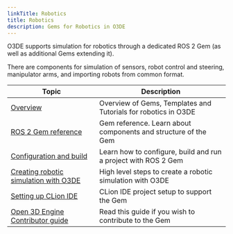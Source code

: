 ```yaml
---
linkTitle: Robotics
title: Robotics
description: Gems for Robotics in O3DE
---
```


O3DE supports simulation for robotics through a dedicated ROS 2 Gem (as well as additional Gems extending it).

There are components for simulation of sensors, robot control and steering, manipulator arms, and importing robots from common format.
  
| Topic                                                                                                                      | Description                                                    |
|----------------------------------------------------------------------------------------------------------------------------|----------------------------------------------------------------|
| [Overview](overview.md)                                                                                                    | Overview of Gems, Templates and Tutorials for robotics in O3DE |
| [ROS 2 Gem reference](/docs/user-guide/gems/reference/ros2)                                                                | Gem reference. Learn about components and structure of the Gem |
| [Configuration and build](project-configuration.md)                                                                        | Learn how to configure, build and run a project with ROS 2 Gem |
| [Creating robotic simulation with O3DE](creating-robotic-simulation.md)                                                    | High level steps to create a robotic simulation with O3DE      |
| [Setting up CLion IDE](https://github.com/o3de/o3de-extras/blob/development/Gems/ROS2/docs/guides/development_in_clion.md) | CLion IDE project setup to support the Gem                     |
| [Open 3D Engine Contributor guide](/docs/contributing)                                                                     | Read this guide if you wish to contribute to the Gem           |




